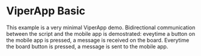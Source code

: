 ViperApp Basic
==============

This example is a very minimal ViperApp demo.
Bidirectional communication between the script and the mobile app is demostrated: eveytime a button on the mobile app is pressed, a message is received on the board. Everytime the board button is pressed, a message is sent to the mobile app.


